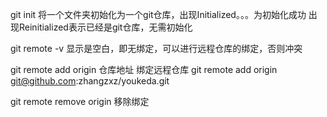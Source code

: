 git init  将一个文件夹初始化为一个git仓库，出现Initialized。。。为初始化成功
          出现Reinitialized表示已经是git仓库，无需初始化
          
git remote -v  显示是空白，即无绑定，可以进行远程仓库的绑定，否则冲突

git remote add origin 仓库地址   绑定远程仓库
git remote add origin git@github.com:zhangzxz/youkeda.git

git remote remove origin  移除绑定
